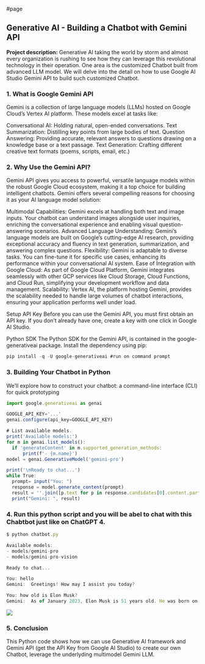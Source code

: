 
#page 
## Generative AI - Building a Chatbot with Gemini API

**Project description:** 
Generative AI taking the world by storm and almost every organization is rushing to see how they can leverage this revolutional technology in their operation. One area is the customized Chatbot built from advanced LLM model. We will delve into the detail on how to use Google AI Studio Gemini API to build such customized Chatbot. 

### 1. What is Google Gemini API

Gemini is a collection of large language models (LLMs) hosted on Google Cloud’s Vertex AI platform. These models excel at tasks like:

Conversational AI: Holding natural, open-ended conversations.
Text Summarization: Distilling key points from large bodies of text.
Question Answering: Providing accurate, relevant answers to questions drawing on a knowledge base or a text passage.
Text Generation: Crafting different creative text formats (poems, scripts, email, etc.)

### 2. Why Use the Gemini API?
Gemini API gives you access to powerful, versatile language models within the robust Google Cloud ecosystem, making it a top choice for building intelligent chatbots. Gemini offers several compelling reasons for choosing it as your AI language model solution:

Multimodal Capabilities: Gemini excels at handling both text and image inputs. Your chatbot can understand images alongside user inquiries, enriching the conversational experience and enabling visual question-answering scenarios.
Advanced Language Understanding: Gemini’s language models are built on Google’s cutting-edge AI research, providing exceptional accuracy and fluency in text generation, summarization, and answering complex questions.
Flexibility: Gemini is adaptable to diverse tasks. You can fine-tune it for specific use cases, enhancing its performance within your conversational AI system.
Ease of Integration with Google Cloud: As part of Google Cloud Platform, Gemini integrates seamlessly with other GCP services like Cloud Storage, Cloud Functions, and Cloud Run, simplifying your development workflow and data management.
Scalability: Vertex AI, the platform hosting Gemini, provides the scalability needed to handle large volumes of chatbot interactions, ensuring your application performs well under load.

Setup
API Key
Before you can use the Gemini API, you must first obtain an API key. If you don’t already have one, create a key with one click in Google AI Studio.

Python SDK
The Python SDK for the Gemini API, is contained in the google-generativeai package. Install the dependency using pip:

```javascript
pip install -q -U google-generativeai #run on command prompt
```

### 3. Building Your Chatbot in Python
We’ll explore how to construct your chatbot: a command-line interface (CLI) for quick prototyping

```javascript
import google.generativeai as genai

GOOGLE_API_KEY='...'
genai.configure(api_key=GOOGLE_API_KEY)

# List available models.
print('Available models:')
for m in genai.list_models():
  if 'generateContent' in m.supported_generation_methods:
      print(f'- {m.name}')
model = genai.GenerativeModel('gemini-pro')

print('\nReady to chat...')
while True:
  prompt= input("You: ")
  response = model.generate_content(prompt)
  result = ''.join([p.text for p in response.candidates[0].content.parts])
  print("Gemini: ", result)
```

### 4. Run this python script and you will be abel to chat with this Chabtbot just like on ChatGPT 4.

```javascript
$ python chatbot.py 

Available models:
- models/gemini-pro
- models/gemini-pro-vision

Ready to chat...

You: hello
Gemini:  Greetings! How may I assist you today?

You: how old is Elon Musk?
Gemini:  As of January 2023, Elon Musk is 51 years old. He was born on June 28, 1971 in Pretoria, South Africa.
```

<img src="images/dummy_thumbnail.jpg?raw=true"/>

### 5. Conclusion

This Python code shows how we can use Generative AI framework and Gemini API (get the API Key from Google AI Studio) to create our own Chatbot, leverage the underlyding multimodel Gemini LLM.  



